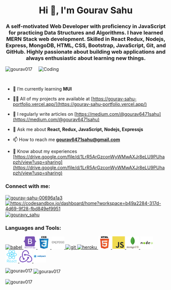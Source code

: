 <h1 align="center">Hi 👋, I'm Gourav Sahu</h1>
<h3 align="center">A self-motivated Web Developer with proficiency in JavaScript for practicing Data Structures and Algorithms. I have learned MERN Stack web development. Skilled in React Redux, Nodejs, Express, MongoDB, HTML, CSS, Bootstrap, JavaScript, Git, and GitHub. Highly passionate about building web applications and always enthusiastic about learning new things.</h3>

<img align="right" alt="Coding" width="400" src="https://cdn.dribbble.com/users/1162077/screenshots/3848914/programmer.gif"/>

<p align="left"> <img src="https://komarev.com/ghpvc/?username=gourav017&label=Profile%20views&color=0e75b6&style=flat" alt="gourav017" /> </p>

<p align="left"> <a href="https://twitter.com/" target="blank"><img src="https://img.shields.io/twitter/follow/?logo=twitter&style=for-the-badge" alt="" /></a> </p>

- 🌱 I’m currently learning **MUI**

- 👨‍💻 All of my projects are available at [https://gourav-sahu-portfolio.vercel.app/](https://gourav-sahu-portfolio.vercel.app/)

- 📝 I regularly write articles on [https://medium.com/@gourav6471sahu](https://medium.com/@gourav6471sahu)

- 💬 Ask me about **React, Redux, JavaScript, Nodejs, Expressjs**

- 📫 How to reach me **gourav6471sahu@gmail.com**

- 📄 Know about my experiences [https://drive.google.com/file/d/1LrR5ArGzconWyWMwAXJr8eLU9PUhapzh/view?usp=sharing](https://drive.google.com/file/d/1LrR5ArGzconWyWMwAXJr8eLU9PUhapzh/view?usp=sharing)

<h3 align="left">Connect with me:</h3>
<p align="left">
<a href="https://linkedin.com/in/gourav-sahu-00696a1a3" target="blank"><img align="center" src="https://raw.githubusercontent.com/rahuldkjain/github-profile-readme-generator/master/src/images/icons/Social/linked-in-alt.svg" alt="gourav-sahu-00696a1a3" height="30" width="40" /></a>
<a href="https://codesandbox.com/https://codesandbox.io/dashboard/home?workspace=b49a2284-317d-4d69-9f28-fbd849ef9951" target="blank"><img align="center" src="https://raw.githubusercontent.com/rahuldkjain/github-profile-readme-generator/master/src/images/icons/Social/codesandbox.svg" alt="https://codesandbox.io/dashboard/home?workspace=b49a2284-317d-4d69-9f28-fbd849ef9951" height="30" width="40" /></a>
<a href="https://instagram.com/gouravv_sahu" target="blank"><img align="center" src="https://raw.githubusercontent.com/rahuldkjain/github-profile-readme-generator/master/src/images/icons/Social/instagram.svg" alt="gouravv_sahu" height="30" width="40" /></a>
</p>

<h3 align="left">Languages and Tools:</h3>
<p align="left"> <a href="https://babeljs.io/" target="_blank" rel="noreferrer"> <img src="https://www.vectorlogo.zone/logos/babeljs/babeljs-icon.svg" alt="babel" width="40" height="40"/> </a> <a href="https://getbootstrap.com" target="_blank" rel="noreferrer"> <img src="https://raw.githubusercontent.com/devicons/devicon/master/icons/bootstrap/bootstrap-plain-wordmark.svg" alt="bootstrap" width="40" height="40"/> </a> <a href="https://www.w3schools.com/css/" target="_blank" rel="noreferrer"> <img src="https://raw.githubusercontent.com/devicons/devicon/master/icons/css3/css3-original-wordmark.svg" alt="css3" width="40" height="40"/> </a> <a href="https://expressjs.com" target="_blank" rel="noreferrer"> <img src="https://raw.githubusercontent.com/devicons/devicon/master/icons/express/express-original-wordmark.svg" alt="express" width="40" height="40"/> </a> <a href="https://git-scm.com/" target="_blank" rel="noreferrer"> <img src="https://www.vectorlogo.zone/logos/git-scm/git-scm-icon.svg" alt="git" width="40" height="40"/> </a> <a href="https://heroku.com" target="_blank" rel="noreferrer"> <img src="https://www.vectorlogo.zone/logos/heroku/heroku-icon.svg" alt="heroku" width="40" height="40"/> </a> <a href="https://www.w3.org/html/" target="_blank" rel="noreferrer"> <img src="https://raw.githubusercontent.com/devicons/devicon/master/icons/html5/html5-original-wordmark.svg" alt="html5" width="40" height="40"/> </a> <a href="https://developer.mozilla.org/en-US/docs/Web/JavaScript" target="_blank" rel="noreferrer"> <img src="https://raw.githubusercontent.com/devicons/devicon/master/icons/javascript/javascript-original.svg" alt="javascript" width="40" height="40"/> </a> <a href="https://www.mongodb.com/" target="_blank" rel="noreferrer"> <img src="https://raw.githubusercontent.com/devicons/devicon/master/icons/mongodb/mongodb-original-wordmark.svg" alt="mongodb" width="40" height="40"/> </a> <a href="https://nodejs.org" target="_blank" rel="noreferrer"> <img src="https://raw.githubusercontent.com/devicons/devicon/master/icons/nodejs/nodejs-original-wordmark.svg" alt="nodejs" width="40" height="40"/> </a> <a href="https://reactjs.org/" target="_blank" rel="noreferrer"> <img src="https://raw.githubusercontent.com/devicons/devicon/master/icons/react/react-original-wordmark.svg" alt="react" width="40" height="40"/> </a> <a href="https://redux.js.org" target="_blank" rel="noreferrer"> <img src="https://raw.githubusercontent.com/devicons/devicon/master/icons/redux/redux-original.svg" alt="redux" width="40" height="40"/> </a> <a href="https://webpack.js.org" target="_blank" rel="noreferrer"> <img src="https://raw.githubusercontent.com/devicons/devicon/d00d0969292a6569d45b06d3f350f463a0107b0d/icons/webpack/webpack-original-wordmark.svg" alt="webpack" width="40" height="40"/> </a> </p>

<p><img align="left" src="https://github-readme-stats.vercel.app/api/top-langs?username=gourav017&show_icons=true&locale=en&layout=compact" alt="gourav017" /></p>

<p>&nbsp;<img align="center" src="https://github-readme-stats.vercel.app/api?username=gourav017&show_icons=true&locale=en" alt="gourav017" /></p>

<p><img align="center" src="https://github-readme-streak-stats.herokuapp.com/?user=gourav017&" alt="gourav017" /></p>
